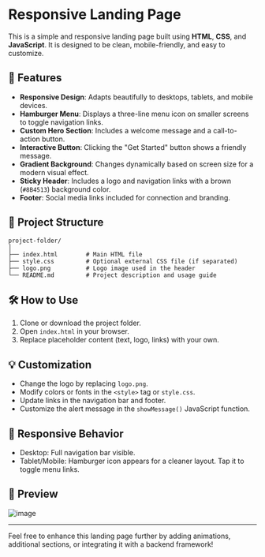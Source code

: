 # Responsive Landing Page

This is a simple and responsive landing page built using **HTML**, **CSS**, and **JavaScript**. It is designed to be clean, mobile-friendly, and easy to customize.

## 🚀 Features

- **Responsive Design**: Adapts beautifully to desktops, tablets, and mobile devices.
- **Hamburger Menu**: Displays a three-line menu icon on smaller screens to toggle navigation links.
- **Custom Hero Section**: Includes a welcome message and a call-to-action button.
- **Interactive Button**: Clicking the "Get Started" button shows a friendly message.
- **Gradient Background**: Changes dynamically based on screen size for a modern visual effect.
- **Sticky Header**: Includes a logo and navigation links with a brown (`#8B4513`) background color.
- **Footer**: Social media links included for connection and branding.

## 📁 Project Structure

```
project-folder/
│
├── index.html        # Main HTML file
├── style.css         # Optional external CSS file (if separated)
├── logo.png          # Logo image used in the header
└── README.md         # Project description and usage guide
```

## 🛠️ How to Use

1. Clone or download the project folder.
2. Open `index.html` in your browser.
3. Replace placeholder content (text, logo, links) with your own.

## 💡 Customization

- Change the logo by replacing `logo.png`.
- Modify colors or fonts in the `<style>` tag or `style.css`.
- Update links in the navigation bar and footer.
- Customize the alert message in the `showMessage()` JavaScript function.

## 📱 Responsive Behavior

- Desktop: Full navigation bar visible.
- Tablet/Mobile: Hamburger icon appears for a cleaner layout. Tap it to toggle menu links.

## 📸 Preview

![image](https://github.com/user-attachments/assets/bcb078cb-acd9-4aef-9f7f-ee11922c209e)


---

Feel free to enhance this landing page further by adding animations, additional sections, or integrating it with a backend framework!
